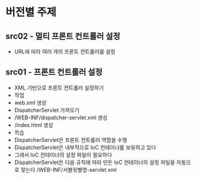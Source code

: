 # 버전별 주제  
## src02 - 멀티 프론트 컨트롤러 설정
- URL에 따라 여러 개의 프론트 컨트롤러를 설정

## src01 - 프론트 컨트롤러 설정

- XML 기반으로 프론트 컨트롤러 설정하기
- 작업 
 - web.xml 생성
 - DispatcherServlet 가져오기
 - /WEB-INF/dispatcher-servlet.xml 생성
 - /index.html 생성
- 학습
 - DispatcherServlet은 프론트 컨트롤러 역할을 수행
 - DispatcherServlet은 내부적으로 IoC 컨테이너를 보유하고 있다 
 - 그래서 IoC 컨테이너의 설정 파일이 필요하다
 - DispatcherServlet은 다음 규칙에 따라 만든 IoC 컨테이너의 설정 파일을 자동으로 찾는다
   /WEB-INF/서블릿별명-servlet.xml
